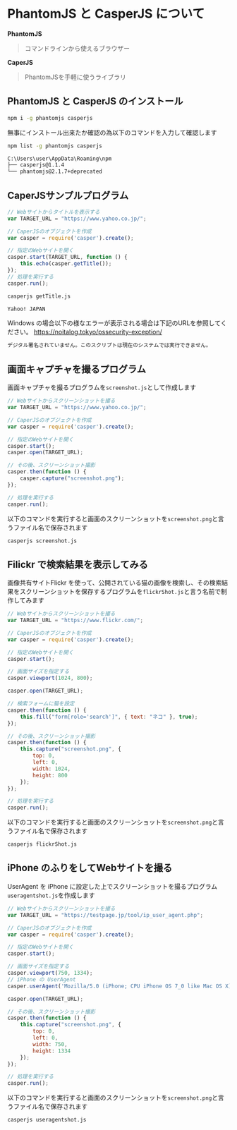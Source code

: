 # PhantomJS と CasperJS について

**PhantomJS**
> コマンドラインから使えるブラウザー

**CaperJS**
> PhantomJSを手軽に使うライブラリ

## PhantomJS と CasperJS のインストール

```bash
npm i -g phantomjs casperjs
```

無事にインストール出来たか確認の為以下のコマンドを入力して確認します

```bash
npm list -g phantomjs casperjs
```

```bash
C:\Users\user\AppData\Roaming\npm
├── casperjs@1.1.4
└── phantomjs@2.1.7+deprecated
```

## CaperJSサンプルプログラム

```javascript
// Webサイトからタイトルを表示する
var TARGET_URL = "https://www.yahoo.co.jp/";

// CaperJSのオブジェクトを作成
var casper = require('casper').create();

// 指定のWebサイトを開く
casper.start(TARGET_URL, function () {
	this.echo(casper.getTitle());
});
// 処理を実行する
casper.run();
```

```bash
casperjs getTitle.js
```

```bash
Yahoo! JAPAN
```

Windows の場合以下の様なエラーが表示される場合は下記のURLを参照してください。
https://noitalog.tokyo/pssecurity-exception/
```bash
デジタル署名されていません。このスクリプトは現在のシステムでは実行できません。
```

## 画面キャプチャを撮るプログラム

画面キャプチャを撮るプログラムを`screenshot.js`として作成します

```javascript
// Webサイトからスクリーンショットを撮る
var TARGET_URL = "https://www.yahoo.co.jp/";

// CaperJSのオブジェクトを作成
var casper = require('casper').create();

// 指定のWebサイトを開く
casper.start();
casper.open(TARGET_URL);

// その後、スクリーンショット撮影
casper.then(function () {
	casper.capture("screenshot.png");
});

// 処理を実行する
casper.run();

```
以下のコマンドを実行すると画面のスクリーンショットを`screenshot.png`と言うファイル名で保存されます

```bash
casperjs screenshot.js
```

## Filickr で検索結果を表示してみる

画像共有サイトFlickr を使って、公開されている猫の画像を検索し、その検索結果をスクリーンショットを保存するプログラムを`flickrShot.js`と言う名前で制作してみます

```javascript
// Webサイトからスクリーンショットを撮る
var TARGET_URL = "https://www.flickr.com/";

// CaperJSのオブジェクトを作成
var casper = require('casper').create();

// 指定のWebサイトを開く
casper.start();

// 画面サイズを指定する
casper.viewport(1024, 800);

casper.open(TARGET_URL);

// 検索フォームに猫を設定
casper.then(function () {
	this.fill("form[role='search']", { text: "ネコ" }, true);
});

// その後、スクリーンショット撮影
casper.then(function () {
	this.capture("screenshot.png", {
		top: 0,
		left: 0,
		width: 1024,
		height: 800
	});
});

// 処理を実行する
casper.run();

```

以下のコマンドを実行すると画面のスクリーンショットを`screenshot.png`と言うファイル名で保存されます

```bash
casperjs flickrShot.js
```

## iPhone のふりをしてWebサイトを撮る

UserAgent を iPhone に設定した上でスクリーンショットを撮るプログラム`useragentshot.js`を作成します

```javascript
// Webサイトからスクリーンショットを撮る
var TARGET_URL = "https://testpage.jp/tool/ip_user_agent.php";

// CaperJSのオブジェクトを作成
var casper = require('casper').create();

// 指定のWebサイトを開く
casper.start();

// 画面サイズを指定する
casper.viewport(750, 1334);
// iPhone の UserAgent
casper.userAgent('Mozilla/5.0 (iPhone; CPU iPhone OS 7_0 like Mac OS X) AppleWebKit/537.51.1 (KHTML, like Gecko) Version/7.0 Mobile/11A465 Safari/9537.53');

casper.open(TARGET_URL);

// その後、スクリーンショット撮影
casper.then(function () {
	this.capture("screenshot.png", {
		top: 0,
		left: 0,
		width: 750,
		height: 1334
	});
});

// 処理を実行する
casper.run();

```

以下のコマンドを実行すると画面のスクリーンショットを`screenshot.png`と言うファイル名で保存されます

```bash
casperjs useragentshot.js
```

